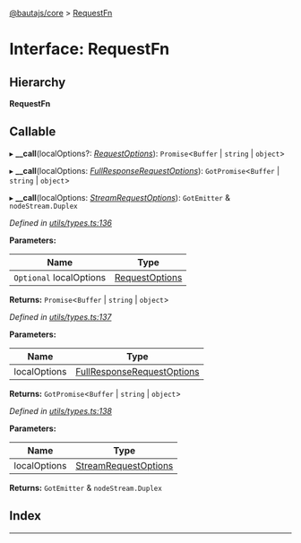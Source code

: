 [@bautajs/core](../README.md) > [RequestFn](../interfaces/requestfn.md)

# Interface: RequestFn

## Hierarchy

**RequestFn**

## Callable
▸ **__call**(localOptions?: *[RequestOptions](requestoptions.md)*): `Promise`<`Buffer` \| `string` \| `object`>

▸ **__call**(localOptions: *[FullResponseRequestOptions](fullresponserequestoptions.md)*): `GotPromise`<`Buffer` \| `string` \| `object`>

▸ **__call**(localOptions: *[StreamRequestOptions](streamrequestoptions.md)*): `GotEmitter` & `nodeStream.Duplex`

*Defined in [utils/types.ts:136](https://github.axa.com/Digital/bauta-nodejs/blob/9a199d7/packages/bautajs/src/utils/types.ts#L136)*

**Parameters:**

| Name | Type |
| ------ | ------ |
| `Optional` localOptions | [RequestOptions](requestoptions.md) |

**Returns:** `Promise`<`Buffer` \| `string` \| `object`>

*Defined in [utils/types.ts:137](https://github.axa.com/Digital/bauta-nodejs/blob/9a199d7/packages/bautajs/src/utils/types.ts#L137)*

**Parameters:**

| Name | Type |
| ------ | ------ |
| localOptions | [FullResponseRequestOptions](fullresponserequestoptions.md) |

**Returns:** `GotPromise`<`Buffer` \| `string` \| `object`>

*Defined in [utils/types.ts:138](https://github.axa.com/Digital/bauta-nodejs/blob/9a199d7/packages/bautajs/src/utils/types.ts#L138)*

**Parameters:**

| Name | Type |
| ------ | ------ |
| localOptions | [StreamRequestOptions](streamrequestoptions.md) |

**Returns:** `GotEmitter` & `nodeStream.Duplex`

## Index

---

